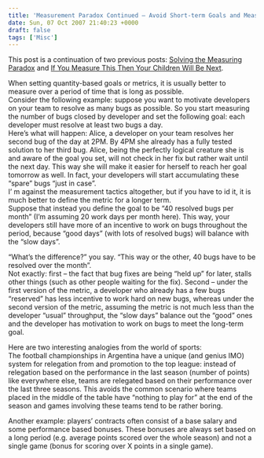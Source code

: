 ```yaml
---
title: 'Measurement Paradox Continued – Avoid Short-term Goals and Measurements'
date: Sun, 07 Oct 2007 21:40:23 +0000
draft: false
tags: ['Misc']
---
```


This post is a continuation of two previous posts: [Solving the Measuring Paradox](http://www.pashabitz.com/PermaLink,guid,b80e5877-b9cc-4679-af6d-cf149fd12754.aspx) and [If You Measure This Then Your Children Will Be Next](http://www.pashabitz.com/PermaLink,guid,55e4c434-cccf-49af-a3f4-12cf715fdd84.aspx).  
  
When setting quantity-based goals or metrics, it is usually better to measure over a period of time that is long as possible.  
Consider the following example: suppose you want to motivate developers on your team to resolve as many bugs as possible. So you start measuring the number of bugs closed by developer and set the following goal: each developer must resolve at least two bugs a day.  
Here’s what will happen: Alice, a developer on your team resolves her second bug of the day at 2PM. By 4PM she already has a fully tested solution to her third bug. Alice, being the perfectly logical creature she is and aware of the goal you set, will not check in her fix but rather wait until the next day. This way she will make it easier for herself to reach her goal tomorrow as well. In fact, your developers will start accumulating these “spare” bugs “just in case”.  
I’ m against the measurement tactics altogether, but if you have to id it, it is much better to define the metric for a longer term.  
Suppose that instead you define the goal to be “40 resolved bugs per month” (I’m assuming 20 work days per month here). This way, your developers still have more of an incentive to work on bugs throughout the period, because “good days” (with lots of resolved bugs) will balance with the “slow days”.  
  
“What’s the difference?” you say. “This way or the other, 40 bugs have to be resolved over the month”.  
Not exactly: first – the fact that bug fixes are being “held up” for later, stalls other things (such as other people waiting for the fix). Second – under the first version of the metric, a developer who already has a few bugs “reserved” has less incentive to work hard on new bugs, whereas under the second version of the metric, assuming the metric is not much less than the developer “usual” throughput, the “slow days” balance out the “good” ones and the developer has motivation to work on bugs to meet the long-term goal.  
  
Here are two interesting analogies from the world of sports:  
The football championships in Argentina have a unique (and genius IMO) system for relegation from and promotion to the top league: instead of relegation based on the performance in the last season (number of points) like everywhere else, teams are relegated based on their performance over the last three seasons. This avoids the common scenario where teams placed in the middle of the table have “nothing to play for” at the end of the season and games involving these teams tend to be rather boring.  
  
Another example: players’ contracts often consist of a base salary and some performance based bonuses. These bonuses are always set based on a long period (e.g. average points scored over the whole season) and not a single game (bonus for scoring over X points in a single game).